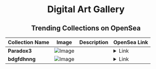 <div align="center">

# Digital Art Gallery

## Trending Collections on OpenSea

| Collection Name                       | Image                                                                                     | Description                       | OpenSea Link                                                                                          |
|---------------------------------------|-------------------------------------------------------------------------------------------|-----------------------------------|--------------------------------------------------------------------------------------------------------|
| **Paradox3** | ![Image](https://i.seadn.io/s/raw/files/8f399060083e8f9e6a1971a1f6ca20b7.jpg?w=500&auto=format?w=200&auto=format) |  | <details><summary>Link</summary>[Paradox3](https://opensea.io/collection/paradox3)</details> |
| **bdgfdhnng** | ![Image](https://i.seadn.io/s/raw/files/6c2f88d1cbf56213d307540e710ce427.jpg?w=500&auto=format?w=200&auto=format) |  | <details><summary>Link</summary>[bdgfdhnng](https://opensea.io/collection/bdgfdhnng)</details> |

</div>
